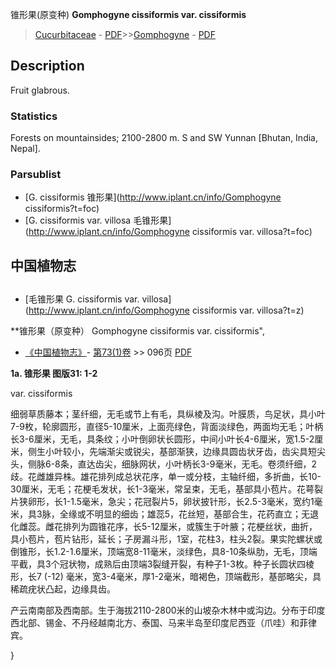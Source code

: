 锥形果(原变种) **Gomphogyne cissiformis var. cissiformis**

> [Cucurbitaceae](http://www.iplant.cn/info/Cucurbitaceae?t=foc) - [PDF](http://www.iplant.cn/foc/pdf/Cucurbitaceae.pdf)>>[Gomphogyne](http://www.iplant.cn/info/Gomphogyne?t=foc) - [PDF](http://www.iplant.cn/foc/pdf/Gomphogyne.pdf)

## Description

Fruit glabrous.

### Statistics
Forests on mountainsides; 2100-2800 m. S and SW Yunnan [Bhutan, India, Nepal].

### Parsublist

* [G.  cissiformis  锥形果](http://www.iplant.cn/info/Gomphogyne cissiformis?t=foc)
* [G.  cissiformis var. villosa  毛锥形果](http://www.iplant.cn/info/Gomphogyne cissiformis var. villosa?t=foc)

## 中国植物志

## 
* [毛锥形果  G.  cissiformis var. villosa](http://www.iplant.cn/info/Gomphogyne cissiformis var. villosa?t=z)

**锥形果（原变种） Gomphogyne cissiformis var. cissiformis",

* [《中国植物志》](http://www.iplant.cn/frps)- [第73(1)卷](http://www.iplant.cn/frps/vol/73(1)) >> 096页 [PDF](http://www.iplant.cn/frps/pdf/73(1)/096.pdf)

**1a. 锥形果 图版31: 1-2**

var. cissiformis

细弱草质藤本；茎纤细，无毛或节上有毛，具纵棱及沟。叶膜质，鸟足状，具小叶7-9枚，轮廓圆形，直径5-10厘米，上面亮绿色，背面淡绿色，两面均无毛；叶柄长3-6厘米，无毛，具条纹；小叶倒卵状长圆形，中间小叶长4-6厘米，宽1.5-2厘米，侧生小叶较小，先端渐尖或锐尖，基部渐狭，边缘具圆齿状牙齿，齿尖具短尖头，侧脉6-8条，直达齿尖，细脉网状，小叶柄长3-9毫米，无毛。卷须纤细，2歧。花雌雄异株。雄花排列成总状花序，单一或分枝，主轴纤细，多折曲，长10-30厘米，无毛；花梗毛发状，长1-3毫米，常呈束，无毛，基部具小苞片。花萼裂片狭卵形，长1-1.5毫米，急尖；花冠裂片5，卵状披针形，长2.5-3毫米，宽约1毫米，具3脉，全缘或不明显的细齿；雄蕊5，花丝短，基部合生，花药直立；无退化雌蕊。雌花排列为圆锥花序，长5-12厘米，或簇生于叶腋；花梗丝状，曲折，具小苞片，苞片钻形，延长；子房漏斗形，1室，花柱3，柱头2裂。果实陀螺状或倒锥形，长1.2-1.6厘米，顶端宽8-11毫米，淡绿色，具8-10条纵肋，无毛，顶端平截，具3个冠状物，成熟后由顶端3裂缝开裂，有种子1-3枚。种子长圆状四棱形，长7 (-12) 毫米，宽3-4毫米，厚1-2毫米，暗褐色，顶端截形，基部略尖，具稀疏疣状凸起，边缘具齿。

产云南南部及西南部。生于海拔2110-2800米的山坡杂木林中或沟边。分布于印度西北部、锡金、不丹经越南北方、泰国、马来半岛至印度尼西亚（爪哇）和菲律宾。

}